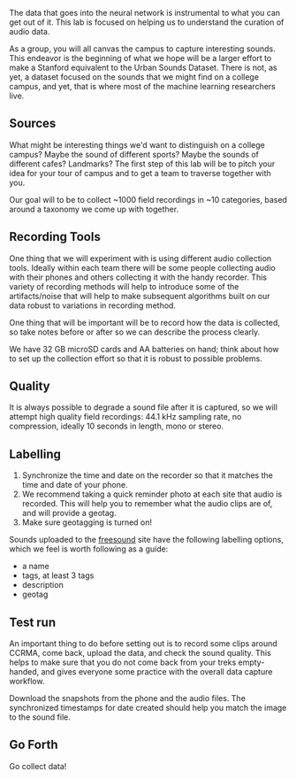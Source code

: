 The data that goes into the neural network is instrumental to what you can get out of it. This lab is focused on helping us to understand the curation of audio data. 

As a group, you will all canvas the campus to capture interesting  sounds. This endeavor is the beginning of what we hope will be a larger effort to make a Stanford equivalent to the Urban Sounds Dataset. There is not, as yet, a dataset focused on the sounds that we might find on a college campus, and yet, that is where most of the machine learning researchers live. 

## Sources

What might be interesting things we'd want to distinguish on a college campus? Maybe the sound of different sports? Maybe the sounds of different cafes? Landmarks? The first step of this lab will be to pitch your idea for your tour of campus and to get a team to traverse together with you.

Our goal will to be to collect ~1000 field recordings in ~10 categories, based around a taxonomy we come up with together.

## Recording Tools

One thing that we will experiment with is using different audio collection tools. Ideally within each team there will be some people collecting audio with their phones and others collecting it with the handy recorder. This variety of recording methods will help to introduce some of the artifacts/noise that will help to make subsequent algorithms built on our data robust to variations in recording method. 

One thing that will be important will be to record how the data is collected, so take notes before or after so we can describe the process clearly.

We have 32 GB microSD cards and AA batteries on hand; think about how to set up the collection effort so that it is robust to possible problems.

## Quality

It is always possible to degrade a sound file after it is captured, so we will attempt high quality field recordings: 44.1 kHz sampling rate, no compression, ideally 10 seconds in length, mono or stereo.

## Labelling

1. Synchronize the time and date on the recorder so that it matches the time and date of your phone. 
2. We recommend taking a quick reminder photo at each site that audio is recorded. This will help you to remember what the audio clips are of, and will provide a geotag.
3. Make sure geotagging is turned on!


Sounds uploaded to the [freesound](http://freesound.org) site have the following labelling options, which we feel is worth following as a guide:

* a name
* tags, at least 3 tags
* description
* geotag


## Test run

An important thing to do before setting out is to record some clips around CCRMA, come back, upload the data, and check the sound quality. This helps to make sure that you do not come back from your treks empty-handed, and gives everyone some practice with the overall data capture workflow.

Download the snapshots from the phone and the audio files. The synchronized timestamps for date created should help you match the image to the sound file.

## Go Forth

Go collect data!
